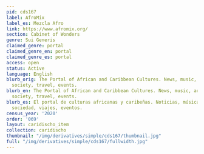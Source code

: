 ```yaml
---
pid: cds167
label: AfroMix
label_es: Mezcla Afro
link: https://www.afromix.org/
section: Cabinet of Wonders
genre: Sui Generis
claimed_genre: portal
claimed_genre_en: portal
claimed_genre_es: portal
access: open
status: Active
language: English
blurb_orig: The Portal of African and Caribbean Cultures. News, music, arts and culture,
  society, travel, events.
blurb_en: The Portal of African and Caribbean Cultures. News, music, arts and culture,
  society, travel, events.
blurb_es: El portal de culturas africanas y caribeñas. Noticias, música, artes y cultura,
  sociedad, viajes, eventos.
census_year: '2020'
order: '069'
layout: caridischo_item
collection: caridischo
thumbnail: "/img/derivatives/simple/cds167/thumbnail.jpg"
full: "/img/derivatives/simple/cds167/fullwidth.jpg"
---
```

